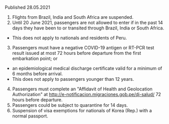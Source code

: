 Published 28.05.2021
1. Flights from Brazil, India and South Africa are suspended.
2. Until 20 June 2021, passengers are not allowed to enter if in the past 14 days they have been to or transited through Brazil, India or South Africa.
- This does not apply to nationals and residents of Peru.
3. Passengers must have a negative COVID-19 antigen or RT-PCR test result issued at most 72 hours before departure from the first embarkation point; or
- an epidemiological medical discharge certificate valid for a minimum of 6 months before arrival.
- This does not apply to passengers younger than 12 years.
4. Passengers must complete an "Affidavit of Health and Geolocation Authorization" at <a href="http://e-notificacion.migraciones.gob.pe/dj-salud/">http://e-notificacion.migraciones.gob.pe/dj-salud/</a> 72 hours before departure.
5. Passengers could be subject to quarantine for 14 days.
6. Suspension of visa exemptions for nationals of Korea (Rep.) with a normal passport.

